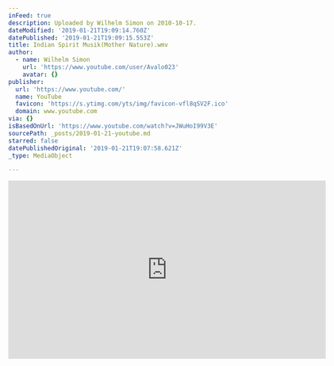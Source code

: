 ```yaml
---
inFeed: true
description: Uploaded by Wilhelm Simon on 2010-10-17.
dateModified: '2019-01-21T19:09:14.760Z'
datePublished: '2019-01-21T19:09:15.553Z'
title: Indian Spirit Musik(Mother Nature).wmv
author:
  - name: Wilhelm Simon
    url: 'https://www.youtube.com/user/Avalo023'
    avatar: {}
publisher:
  url: 'https://www.youtube.com/'
  name: YouTube
  favicon: 'https://s.ytimg.com/yts/img/favicon-vfl8qSV2F.ico'
  domain: www.youtube.com
via: {}
isBasedOnUrl: 'https://www.youtube.com/watch?v=JWuHoI99V3E'
sourcePath: _posts/2019-01-21-youtube.md
starred: false
datePublishedOriginal: '2019-01-21T19:07:58.621Z'
_type: MediaObject

---
```

<iframe src="https://cdn.embedly.com/widgets/media.html?src=https%3A%2F%2Fwww.youtube.com%2Fembed%2FJWuHol99V3E%3Ffeature%3Doembed&amp;url=http%3A%2F%2Fwww.youtube.com%2Fwatch%3Fv%3DJWuHol99V3E&amp;image=https%3A%2F%2Fi.ytimg.com%2Fvi%2FJWuHol99V3E%2Fhqdefault.jpg&amp;key=a715cf41cc93453ca338d350cd26f87b&amp;type=text%2Fhtml&amp;schema=youtube" width="640" height="360" scrolling="no" frameborder="0" allowfullscreen="true" style=""></iframe>